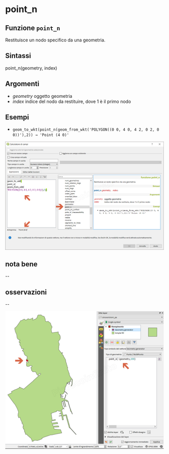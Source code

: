 # point\_n

## Funzione `point_n`

Restituisce un nodo specifico da una geometria.

## Sintassi

point\_n\(geometry, index\)

## Argomenti

* _geometry_ oggetto geometria
* _index_ indice del nodo da restituire, dove 1 è il primo nodo

## Esempi

* `geom_to_wkt(point_n(geom_from_wkt('POLYGON((0 0, 4 0, 4 2, 0 2, 0 0))'),2)) → 'Point (4 0)'`

![](../../../.gitbook/assets/point_n1.png)

## nota bene

--

## osservazioni

--

![](../../../.gitbook/assets/point_n2.png)


